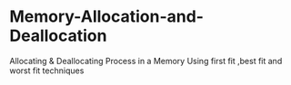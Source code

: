 # Memory-Allocation-and-Deallocation
Allocating &amp; Deallocating Process in a Memory Using first fit ,best fit and worst fit techniques
